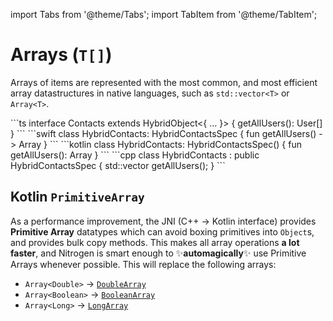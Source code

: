 ---
---

import Tabs from '@theme/Tabs';
import TabItem from '@theme/TabItem';

# Arrays (`T[]`)

Arrays of items are represented with the most common, and most efficient array datastructures in native languages, such as `std::vector<T>` or `Array<T>`.


<Tabs>
  <TabItem value="ts" label="TypeScript" default>
    ```ts
    interface Contacts extends HybridObject<{ … }> {
      getAllUsers(): User[]
    }
    ```
  </TabItem>
  <TabItem value="swift" label="Swift">
    ```swift
    class HybridContacts: HybridContactsSpec {
      fun getAllUsers() -> Array<User>
    }
    ```
  </TabItem>
  <TabItem value="kotlin" label="Kotlin">
    ```kotlin
    class HybridContacts: HybridContactsSpec() {
      fun getAllUsers(): Array<User>
    }
    ```
  </TabItem>
  <TabItem value="cpp" label="C++">
    ```cpp
    class HybridContacts : public HybridContactsSpec {
      std::vector<User> getAllUsers();
    }
    ```
  </TabItem>
</Tabs>

## Kotlin `PrimitiveArray`

As a performance improvement, the JNI (C++ -> Kotlin interface) provides **Primitive Array** datatypes which can avoid boxing primitives into `Object`s, and provides bulk copy methods.
This makes all array operations **a lot faster**, and Nitrogen is smart enough to ✨**automagically**✨ use Primitive Arrays whenever possible.
This will replace the following arrays:

- `Array<Double>` -> [`DoubleArray`](https://kotlinlang.org/api/latest/jvm/stdlib/kotlin/-double-array/)
- `Array<Boolean>` -> [`BooleanArray`](https://kotlinlang.org/api/latest/jvm/stdlib/kotlin/-boolean-array/)
- `Array<Long>` -> [`LongArray`](https://kotlinlang.org/api/latest/jvm/stdlib/kotlin/-long-array/)
